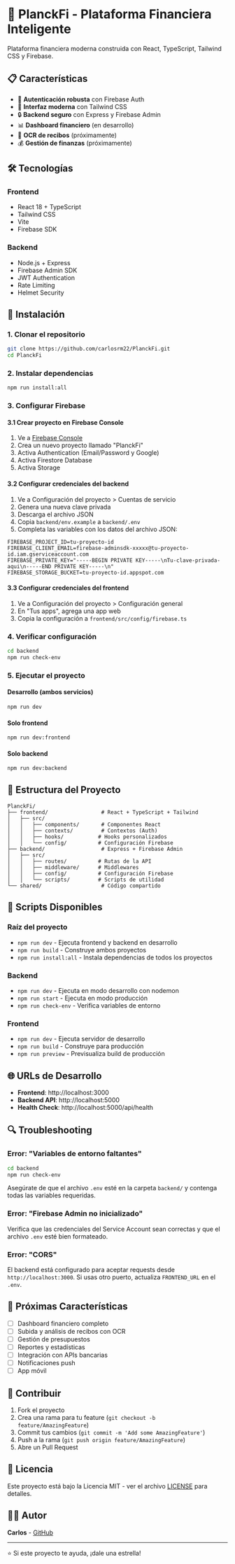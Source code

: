 # 🚀 PlanckFi - Plataforma Financiera Inteligente

Plataforma financiera moderna construida con React, TypeScript, Tailwind CSS y Firebase.

## 📋 Características

- 🔐 **Autenticación robusta** con Firebase Auth
- 📱 **Interfaz moderna** con Tailwind CSS
- 🔒 **Backend seguro** con Express y Firebase Admin
- 📊 **Dashboard financiero** (en desarrollo)
- 📸 **OCR de recibos** (próximamente)
- 💰 **Gestión de finanzas** (próximamente)

## 🛠️ Tecnologías

### Frontend
- React 18 + TypeScript
- Tailwind CSS
- Vite
- Firebase SDK

### Backend
- Node.js + Express
- Firebase Admin SDK
- JWT Authentication
- Rate Limiting
- Helmet Security

## 🚀 Instalación

### 1. Clonar el repositorio
```bash
git clone https://github.com/carlosrm22/PlanckFi.git
cd PlanckFi
```

### 2. Instalar dependencias
```bash
npm run install:all
```

### 3. Configurar Firebase

#### 3.1 Crear proyecto en Firebase Console
1. Ve a [Firebase Console](https://console.firebase.google.com/)
2. Crea un nuevo proyecto llamado "PlanckFi"
3. Activa Authentication (Email/Password y Google)
4. Activa Firestore Database
5. Activa Storage

#### 3.2 Configurar credenciales del backend
1. Ve a Configuración del proyecto > Cuentas de servicio
2. Genera una nueva clave privada
3. Descarga el archivo JSON
4. Copia `backend/env.example` a `backend/.env`
5. Completa las variables con los datos del archivo JSON:

```env
FIREBASE_PROJECT_ID=tu-proyecto-id
FIREBASE_CLIENT_EMAIL=firebase-adminsdk-xxxxx@tu-proyecto-id.iam.gserviceaccount.com
FIREBASE_PRIVATE_KEY="-----BEGIN PRIVATE KEY-----\nTu-clave-privada-aqui\n-----END PRIVATE KEY-----\n"
FIREBASE_STORAGE_BUCKET=tu-proyecto-id.appspot.com
```

#### 3.3 Configurar credenciales del frontend
1. Ve a Configuración del proyecto > Configuración general
2. En "Tus apps", agrega una app web
3. Copia la configuración a `frontend/src/config/firebase.ts`

### 4. Verificar configuración
```bash
cd backend
npm run check-env
```

### 5. Ejecutar el proyecto

#### Desarrollo (ambos servicios)
```bash
npm run dev
```

#### Solo frontend
```bash
npm run dev:frontend
```

#### Solo backend
```bash
npm run dev:backend
```

## 📁 Estructura del Proyecto

```
PlanckFi/
├── frontend/                 # React + TypeScript + Tailwind
│   ├── src/
│   │   ├── components/       # Componentes React
│   │   ├── contexts/         # Contextos (Auth)
│   │   ├── hooks/           # Hooks personalizados
│   │   └── config/          # Configuración Firebase
├── backend/                  # Express + Firebase Admin
│   ├── src/
│   │   ├── routes/          # Rutas de la API
│   │   ├── middleware/      # Middlewares
│   │   ├── config/          # Configuración Firebase
│   │   └── scripts/         # Scripts de utilidad
└── shared/                   # Código compartido
```

## 🔧 Scripts Disponibles

### Raíz del proyecto
- `npm run dev` - Ejecuta frontend y backend en desarrollo
- `npm run build` - Construye ambos proyectos
- `npm run install:all` - Instala dependencias de todos los proyectos

### Backend
- `npm run dev` - Ejecuta en modo desarrollo con nodemon
- `npm run start` - Ejecuta en modo producción
- `npm run check-env` - Verifica variables de entorno

### Frontend
- `npm run dev` - Ejecuta servidor de desarrollo
- `npm run build` - Construye para producción
- `npm run preview` - Previsualiza build de producción

## 🌐 URLs de Desarrollo

- **Frontend**: http://localhost:3000
- **Backend API**: http://localhost:5000
- **Health Check**: http://localhost:5000/api/health

## 🔍 Troubleshooting

### Error: "Variables de entorno faltantes"
```bash
cd backend
npm run check-env
```
Asegúrate de que el archivo `.env` esté en la carpeta `backend/` y contenga todas las variables requeridas.

### Error: "Firebase Admin no inicializado"
Verifica que las credenciales del Service Account sean correctas y que el archivo `.env` esté bien formateado.

### Error: "CORS"
El backend está configurado para aceptar requests desde `http://localhost:3000`. Si usas otro puerto, actualiza `FRONTEND_URL` en el `.env`.

## 📝 Próximas Características

- [ ] Dashboard financiero completo
- [ ] Subida y análisis de recibos con OCR
- [ ] Gestión de presupuestos
- [ ] Reportes y estadísticas
- [ ] Integración con APIs bancarias
- [ ] Notificaciones push
- [ ] App móvil

## 🤝 Contribuir

1. Fork el proyecto
2. Crea una rama para tu feature (`git checkout -b feature/AmazingFeature`)
3. Commit tus cambios (`git commit -m 'Add some AmazingFeature'`)
4. Push a la rama (`git push origin feature/AmazingFeature`)
5. Abre un Pull Request

## 📄 Licencia

Este proyecto está bajo la Licencia MIT - ver el archivo [LICENSE](LICENSE) para detalles.

## 👨‍💻 Autor

**Carlos** - [GitHub](https://github.com/carlosrm22)

---

⭐ Si este proyecto te ayuda, ¡dale una estrella! 